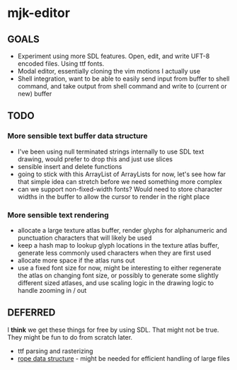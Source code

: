 # mjk-editor
## GOALS
- Experiment using more SDL features. Open, edit, and write UFT-8 encoded files. Using ttf fonts.
- Modal editor, essentially cloning the vim motions I actually use
- Shell integration, want to be able to easily send input from buffer to shell command, and take output from shell command and write to (current or new) buffer

## TODO
### More sensible text buffer data structure
- I've been using null terminated strings internally to use SDL text drawing, would prefer to drop this and just use slices
- sensible insert and delete functions
- going to stick with this ArrayList of ArrayLists for now, let's see how far that simple idea can stretch before we need something more complex
- can we support non-fixed-width fonts? Would need to store character widths in the buffer to allow the cursor to render in the right place

### More sensible text rendering
- allocate a large texture atlas buffer, render glyphs for alphanumeric and punctuation characters that will likely be used
- keep a hash map to lookup glyph locations in the texture atlas buffer, generate less commonly used characters when they are first used
- allocate more space if the atlas runs out
- use a fixed font size for now, might be interesting to either regenerate the atlas on changing font size, or possibly to generate some slightly different sized atlases, and use scaling logic in the drawing logic to handle zooming in / out

## DEFERRED
I __think__ we get these things for free by using SDL. That might not be true. They might be fun to do from scratch later.
- ttf parsing and rasterizing
- [rope data structure](https://en.wikipedia.org/wiki/Rope_(data_structure)) - might be needed for efficient handling of large files

